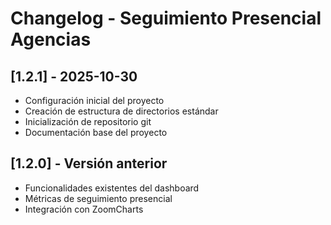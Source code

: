# Changelog - Seguimiento Presencial Agencias

## [1.2.1] - 2025-10-30

- Configuración inicial del proyecto
- Creación de estructura de directorios estándar
- Inicialización de repositorio git
- Documentación base del proyecto

## [1.2.0] - Versión anterior

- Funcionalidades existentes del dashboard
- Métricas de seguimiento presencial
- Integración con ZoomCharts